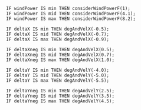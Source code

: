       IF windPower IS min THEN considerWindPowerF(1);
      IF windPower IS mid THEN considerWindPowerF(4.1);
      IF windPower IS max THEN considerWindPowerF(8.2);

      IF deltaX IS min THEN degAndVelX(-0.5);
      IF deltaX IS mid THEN degAndVelX(-0.7);
      IF deltaX IS max THEN degAndVelX(-0.9);

      IF deltaXneg IS min THEN degAndVelX(0.5);
      IF deltaXneg IS mid THEN degAndVelX(0.7);
      IF deltaXneg IS max THEN degAndVelX(1.0);

      IF deltaY IS min THEN degAndVelY(-4.0);
      IF deltaY IS mid THEN degAndVelY(-5.0);
      IF deltaY IS max THEN degAndVelY(-5.5);

      IF deltaYneg IS min THEN degAndVelY(2.5);
      IF deltaYneg IS mid THEN degAndVelY(3.5);
      IF deltaYneg IS max THEN degAndVelY(4.5);
